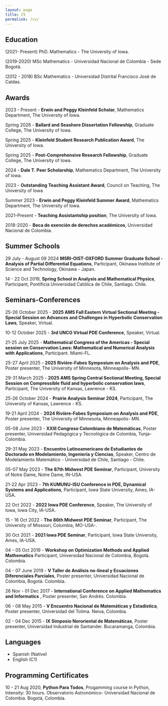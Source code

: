 ```yaml
---
layout: page
title: CV 
permalink: /cv/
---
```

<!-- PDF in [Spanish](https://drive.google.com/file/d/10lxIfWi3w2f4vkrpq0uMvIS50gDtsoTU/view?usp=sharing).-->

<!-- PDF in [English](https://drive.google.com/file/d/11tmCgI7HBp8ZZxy3zHvLBFeCtniIOC3u/view?usp=sharing). -->
## Education
(2021- Present) PhD. Mathematics - The University of Iowa.

(2019-2020) MSc Mathematics - Universidad Nacional de Colombia - Sede Bogotá.

(2012 - 2018) BSc Mathematics - Universidad Distrital Francisco José de Caldas.

## Awards 

2023 - Present - **Erwin and Peggy Kleinfeld Scholar**, Mathematics Department, The University of Iowa.

Spring 2026 - **Ballard and Seashore Dissertation Fellowship**, Graduate College, The University of Iowa.

Spring 2025 - **Kleinfeld Student Research Publication Award**, The University of Iowa.

Spring 2025 - **Post-Comprehensive Research Fellowship**, Graduate College, The University of Iowa.

2024 - **Dale T. Peer Scholarship**, Mathematics Department, The University of Iowa.

2023 - **Outstanding Teaching Assistant Award**, Council on Teaching, The University of Iowa

Summer 2023 - **Erwin and Peggy Kleinfeld Summer Award**, Mathematics Department, The University of Iowa.

2021-Present - **Teaching Assistantship position**, The University of Iowa. 

2018-2020 - **Beca de exención de derechos académicos**, Universidad Nacional de Colombia.

## Summer Schools

29 July - August 09 2024 **MSRI-OIST-OXFORD Summer Graduate School - Analysis of Partial Differential Equations**, Participant, Okinawa Institute of Science and Technology, Okinawa - Japan.


14 - 22 Oct 2019, **Spring School in Analysis and Mathematical Physics**, Participant, Pontificia Universidad Católica de Chile, Santiago. Chile.

## Seminars-Conferences

25-26 October 2025 - **2025 AMS Fall Eastern Virtual Sectional Meeting - Special Session on Advances and Challenges in Hyperbolic Conservation Laws**, Speaker, Virtual.

10-12 October 2025 - **3rd UNCG Virtual PDE Conference**, Speaker, Virtual.

21-25 July 2025 - **Mathematical Congress of the Americas - Special session on Conservation Laws: Mathematical and Numerical Analysis with Applications**, Participant. Miami-FL.

25-27 April 2025 - **2025 Rivière-Fabes Symposium on Analysis and PDE**, Poster presenter, The University of Minnesota, Minneapolis- MN.

29-31 March 2025 - **2025 AMS Spring Central Sectional Meeting, Special Session on Compressible fluid and hyperbolic conservation laws**, Participant, The University of Kansas, Lawrence - KS.

25-26 October 2024 - **Prairie Analysis Seminar 2024**, Participant, The University of Kansas, Lawrence - KS.

19-21 April 2024 - **2024 Rivière-Fabes Symposium on Analysis and PDE**, Poster presenter, The University of Minnesota, Minneapolis- MN.

05-08 June 2023 - **XXIII Congreso Colombiano de Matemáticas**, Poster presenter, Universidad Pedagógica y Tecnológica de Colombia, Tunja-Colombia.

29-31 May 2023 - **Encuentro Latinoamericano de Estudiantes de Doctorado en Modelamiento, Ingeniería y Ciencias**, Speaker, Centro de Modelamiento Matemático - Universidad de Chile, Santiago - Chile.

05-07 May 2023 - **The 87th Midwest PDE Seminar**, Participant, University of Notre Dame, Notre Dame, IN-USA.

21-22 Apr 2023 - **7th KUMUNU-ISU Conference in PDE, Dynamical Systems and Applications**, Participant, Iowa State University, Ames, IA-USA.

22 Oct 2022 - **2022 Iowa PDE Conference**, Speaker, The University of Iowa, Iowa City, IA-USA.

15 - 16 Oct 2022 - **The 86th Midwest PDE Seminar**, Participant, The University of Missouri, Columbia, MO-USA-.

30 Oct 2021 - **2021 Iowa PDE Seminar**, Participant, Iowa State University, Ames, IA-USA.

04 - 05 Oct 2019 - **Workshop on Optimization Methods and Applied Mathematics** Participant, Universidad Nacional de Colombia, Bogotá. Colombia.

04 - 07 June 2019 - **V Taller de Análisis no-lineal y Ecuaciones Diferenciales Parciales**, Poster presenter, Universidad Nacional de Colombia, Bogotá. Colombia.

26 Nov - 01 Dec 2017 - **International Conference on Applied Mathematics and Informatics** , Poster presenter, San Andrés. Colombia.

06 - 08 May 2015 - **V Encuentro Nacional de Matemáticas y Estadística**, Poster presenter, Universidad del Tolima. Neiva, Colombia.

02 - 04 Dec 2015 - **IX Simposio Nororiental de Matemáticas**, Poster presenter, Universidad Industrial de Santander. Bucaramanga, Colombia.


## Languages
- Spanish (Native)
- English (C1)

## Programming Certificates 

10 - 21 Aug 2020, **Python Para Todos**, Progamming course in Python, Intensity: 30 hours. Observatorio Astronómico- Universidad Nacional de Colombia. Bogotá, Colombia.
